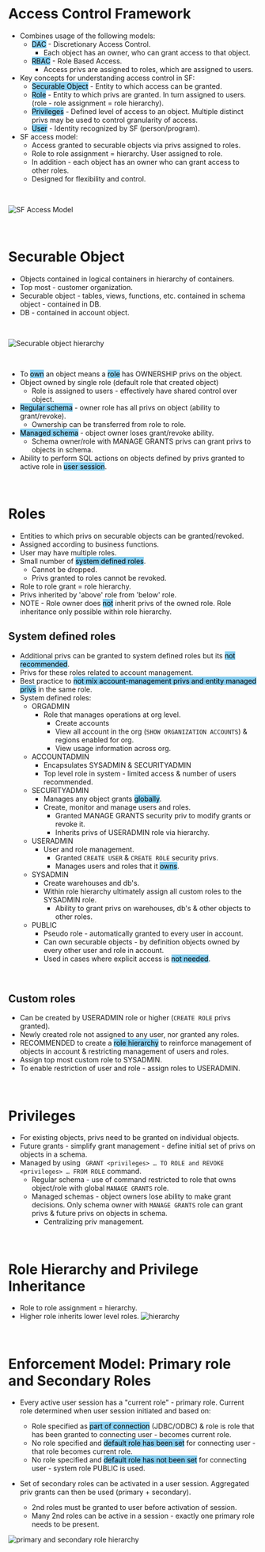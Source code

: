 # Access Control Framework 
* Combines usage of the following models:
    * <mark style="background-color: #89cff0">DAC</mark> - Discretionary Access Control.
        * Each object has an owner, who can grant access to that object. 
    * <mark style="background-color: #89cff0">RBAC</mark> - Role Based Access.
        * Access privs are assigned to roles, which are assigned to users. 
* Key concepts for understanding access control in SF:
    * <mark style="background-color: #89cff0">Securable Object</mark> - Entity to which access can be granted.
    * <mark style="background-color: #89cff0">Role</mark> - Entity to which privs are granted. In turn assigned to users. (role - role assignment = role hierarchy).
    * <mark style="background-color: #89cff0">Privileges</mark> - Defined level of access to an object. Multiple distinct privs may be used to control granularity of access. 
    * <mark style="background-color: #89cff0">User</mark> - Identity recognized by SF (person/program).
* SF access model:
    * Access granted to securable objects via privs assigned to roles. 
    * Role to role assignment = hierarchy. User assigned to role. 
    * In addition - each object has an owner who can grant access to other roles. 
    * Designed for flexibility and control.

<br>

![SF Access Model](https://docs.snowflake.com/en/_images/access-control-relationships.png)

<br>

# Securable Object 
* Objects contained in logical containers in hierarchy of containers.
* Top most - customer organization. 
* Securable object - tables, views, functions, etc. contained in schema object - contained in DB. 
* DB - contained in account object. 

<br>

![Securable object hierarchy](https://docs.snowflake.com/en/_images/securable-objects-hierarchy.png)

<br>

* To <mark style="background-color: #89cff0">own</mark> an object means a <mark style="background-color: #89cff0">role</mark> has OWNERSHIP privs on the object. 
* Object owned by single role (default role that created object)
    * Role is assigned to users - effectively have shared control over object. 
* <mark style="background-color: #89cff0">Regular schema</mark> - owner role has all privs on object (ability to grant/revoke).
    * Ownership can be transferred from role to role.
* <mark style="background-color: #89cff0">Managed schema</mark> - object owner loses grant/revoke ability. 
    * Schema owner/role with MANAGE GRANTS privs can grant privs to objects in schema. 
* Ability to perform SQL actions on objects defined by privs granted to active role in <mark style="background-color: #89cff0">user session</mark>. 

<br>

# Roles
* Entities to which privs on securable objects can be granted/revoked.
* Assigned according to business functions.
* User may have multiple roles. 
* Small number of <mark style="background-color: #89cff0">system defined roles</mark>.
    * Cannot be dropped.
    * Privs granted to roles cannot be revoked.
* Role to role grant = role hierarchy.
* Privs inherited by 'above' role from 'below' role.
* NOTE - Role owner does <mark style="background-color: #89cff0">not</mark> inherit privs of the owned role. Role inheritance only possible within role hierarchy.

## System defined roles
* Additional privs can be granted to system defined roles but its <mark style="background-color: #89cff0">not recommended</mark>.
* Privs for these roles related to account management. 
* Best practice to <mark style="background-color: #89cff0">not mix account-management privs and entity managed privs</mark> in the same role. 
* System defined roles:
    * ORGADMIN
        * Role that manages operations at org level. 
            * Create accounts
            * View all account in the org (```SHOW ORGANIZATION ACCOUNTS```) & regions enabled for org. 
            * View usage information across org. 
    * ACCOUNTADMIN
        * Encapsulates SYSADMIN & SECURITYADMIN
        * Top level role in system - limited access & number of users recommended. 
    * SECURITYADMIN
        * Manages any object grants <mark style="background-color: #89cff0">globally</mark>.
        * Create, monitor and manage users and roles. 
            * Granted MANAGE GRANTS security priv to modify grants or revoke it. 
            * Inherits privs of USERADMIN role via hierarchy.
    * USERADMIN
        * User and role management.    
            * Granted ```CREATE USER``` & ```CREATE ROLE``` security privs. 
            * Manages users and roles that it <mark style="background-color: #89cff0">owns</mark>.
    * SYSADMIN
        * Create warehouses and db's. 
        * Within role hierarchy ultimately assign all custom roles to the SYSADMIN role. 
            * Ability to grant privs on warehouses, db's & other objects to other roles. 
    * PUBLIC 
        * Pseudo role - automatically granted to every user in account. 
        * Can own securable objects - by definition objects owned by every other user and role in account.
        * Used in cases where explicit access is <mark style="background-color: #89cff0">not needed</mark>. 

<br>

## Custom roles 
* Can be created by USERADMIN role or higher (```CREATE ROLE``` privs granted).
* Newly created role not assigned to any user, nor granted any roles. 
* RECOMMENDED to create a <mark style="background-color: #89cff0">role hierarchy</mark> to reinforce management of objects in account & restricting management of users and roles.
* Assign top most custom role to SYSADMIN. 
* To enable restriction of user and role - assign roles to USERADMIN. 

<br>

# Privileges
* For existing objects, privs need to be granted on individual objects. 
* Future grants - simplify grant management - define initial set of privs on objects in a schema. 
* Managed by using ``` GRANT <privileges> … TO ROLE and REVOKE <privileges> … FROM ROLE``` command.
    * Regular schema - use of command restricted to role that owns object/role with global ```MANAGE GRANTS``` role.
    * Managed schemas - object owners lose ability to make grant decisions. Only schema owner with ```MANAGE GRANTS``` role can grant privs & future privs on objects in schema. 
        * Centralizing priv management. 

<br>

# Role Hierarchy and Privilege Inheritance 
* Role to role assignment = hierarchy.
* Higher role inherits lower level roles.
![hierarchy](https://docs.snowflake.com/en/_images/system-role-hierarchy.png)

<br>

# Enforcement Model: Primary role and Secondary Roles 
* Every active user session has a "current role" - primary role. Current role determined when user session initiated and based on:
    * Role specified as <mark style="background-color: #89cff0">part of connection</mark> (JDBC/ODBC) & role is role that has been granted to connecting user - becomes current role.
    * No role specified and <mark style="background-color: #89cff0">default role has been set</mark> for connecting user - that role becomes current role.
    * No role specified and <mark style="background-color: #89cff0">default role has not been set</mark> for connecting user - system role PUBLIC is used. 

* Set of secondary roles can be activated in a user session. Aggregated priv grants can then be used (primary + secondary).
    * 2nd roles must be granted to user before activation of session. 
    * Many 2nd roles can be active in a session - exactly one primary role needs to be present.

![primary and secondary role hierarchy](https://docs.snowflake.com/en/_images/primary-secondary-roles-operations.png)